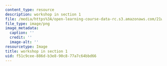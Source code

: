 ```yaml
---
content_type: resource
description: workshop in section 1
file: /media/https%3A/open-learning-course-data-rc.s3.amazonaws.com/21w-747-rhetoric-spring-2015/f51c9cee886db3e890c877a7c64bbd66_edu_b-recitation-workshop.png
file_type: image/png
image_metadata:
  caption: ''
  credit: ''
  image-alt: ''
resourcetype: Image
title: workshop in section 1
uid: f51c9cee-886d-b3e8-90c8-77a7c64bbd66
---
```

